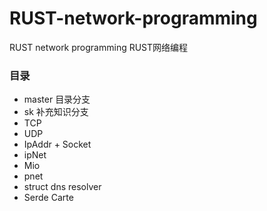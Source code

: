 # RUST-network-programming
RUST network programming  RUST网络编程

### 目录
- master 目录分支
- sk 补充知识分支
- TCP
- UDP
- IpAddr + Socket
- ipNet
- Mio
- pnet
- struct dns resolver
- Serde Carte